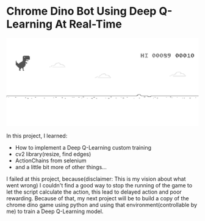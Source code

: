 # Chrome Dino Bot Using Deep Q-Learning At Real-Time

![Dino Game Image](dino_images/screenshot.png)

In this project, I learned:
* How to implement a Deep Q-Learning custom training
* cv2 library(resize, find edges)
* ActionChains from selenium
* and a little bit more of other things...

I failed at this project, because(disclaimer: This is my vision about what went wrong) I couldn't find a good way to stop the running of the game to let the script calculate the action, this lead to delayed action and poor rewarding. Because of that, my next project will be to build a copy of the chrome dino game using python and using that environment(controllable by me) to train a Deep Q-Learning model.
